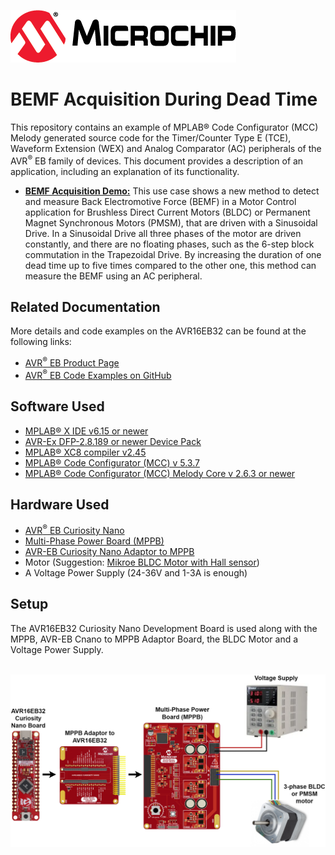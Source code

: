 [![MCHP](images/microchip.png)](https://www.microchip.com)

# BEMF Acquisition During Dead Time

This repository contains an example of MPLAB® Code Configurator (MCC) Melody generated source code for the Timer/Counter Type E (TCE), Waveform Extension (WEX) and Analog Comparator (AC) peripherals of the AVR<sup>®</sup> EB family of devices. This document provides a description of an application, including an explanation of its functionality.

* [<strong>BEMF Acquisition Demo:</strong>](BEMF_Acquisition_Demo) This use case shows a new method to detect and measure Back Electromotive Force (BEMF) in a Motor Control application for Brushless Direct Current Motors (BLDC) or Permanent Magnet Synchronous Motors (PMSM), that are driven with a Sinusoidal Drive. In a Sinusoidal Drive all three phases of the motor are driven constantly, and there are no floating phases, such as the 6-step block commutation in the Trapezoidal Drive. By increasing the duration of one dead time up to five times compared to the other one, this method can measure the BEMF using an AC peripheral.

## Related Documentation

More details and code examples on the AVR16EB32 can be found at the following links:

- [AVR<sup>®</sup> EB Product Page](https://www.microchip.com/en-us/product/AVR16EB32)
- [AVR<sup>®</sup> EB Code Examples on GitHub](https://github.com/microchip-pic-avr-examples?q=AVR16EB32)

## Software Used

- [MPLAB® X IDE v6.15 or newer](https://www.microchip.com/en-us/tools-resources/develop/mplab-x-ide)
- [AVR-Ex DFP-2.8.189 or newer Device Pack](https://packs.download.microchip.com/)
- [MPLAB® XC8 compiler v2.45](https://www.microchip.com/en-us/tools-resources/develop/mplab-xc-compilers/downloads-documentation#XC8)
- [MPLAB® Code Configurator (MCC) v 5.3.7](https://www.microchip.com/en-us/tools-resources/configure/mplab-code-configurator)
- [MPLAB® Code Configurator (MCC) Melody Core v 2.6.3 or newer](https://www.microchip.com/en-us/tools-resources/configure/mplab-code-configurator)

## Hardware Used

- [AVR<sup>®</sup> EB Curiosity Nano](https://www.microchip.com/en-us/product/AVR16EB32)
- [Multi-Phase Power Board (MPPB)](www.microchip.com/en-us/development-tool/EV35Z86A)
- [AVR-EB Curiosity Nano Adaptor to MPPB](www.microchip.com/en-us/development-tool/EV88N31A)
- Motor (Suggestion: [Mikroe BLDC Motor with Hall sensor](https://www.mikroe.com/motor-bldc-42blf01-with-hall-sensor))
- A Voltage Power Supply (24-36V and 1-3A is enough)

## Setup

The AVR16EB32 Curiosity Nano Development Board is used along with the MPPB, AVR-EB Cnano to MPPB Adaptor Board, the BLDC Motor and a Voltage Power Supply.

<br><img src="images/full_setup.png">
